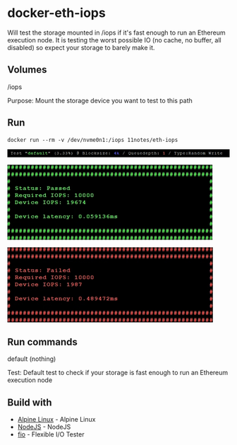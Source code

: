 # docker-eth-iops

Will test the storage mounted in /iops if it's fast enough to run an Ethereum execution node.
It is testing the worst possible IO (no cache, no buffer, all disabled) so expect your storage to barely make it.

## Volumes

/iops

Purpose: Mount the storage device you want to test to this path

## Run
```shell
docker run --rm -v /dev/nvme0n1:/iops 11notes/eth-iops
```
![Outpout](https://github.com/11notes/docker-eth-iops/blob/main/blob/cmd.png?raw=true)

![Test Passed](https://github.com/11notes/docker-eth-iops/blob/main/blob/passed.png?raw=true)

![Test Failed](https://github.com/11notes/docker-eth-iops/blob/main/blob/failed.png?raw=true)

## Run commands

default (nothing)

Test: Default test to check if your storage is fast enough to run an Ethereum execution node


## Build with

* [Alpine Linux](https://alpinelinux.org/) - Alpine Linux
* [NodeJS](https://nodejs.org/en/) - NodeJS
* [fio](https://github.com/axboe/fio) - Flexible I/O Tester 